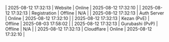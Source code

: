 | 2025-08-12 17:32:13 | Website | Online | 2025-08-12 17:32:10 |
| 2025-08-12 17:32:13 | Registration | Offline | N/A |
| 2025-08-12 17:32:13 | Auth Server | Online | 2025-08-12 17:32:10 |
| 2025-08-12 17:32:13 | Kezan (PvE) | Offline | 2025-08-03 17:58:02 |
| 2025-08-12 17:32:13 | Gurubashi (PvP) | Offline | N/A |
| 2025-08-12 17:32:13 | Cloudflare | Online | 2025-08-12 17:32:10 |
